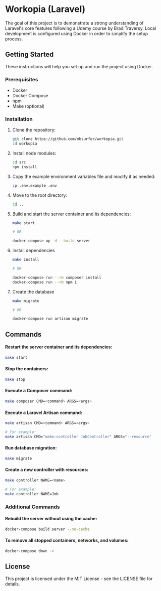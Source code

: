 # Workopia (Laravel)

The goal of this project is to demonstrate a strong understanding of Laravel's core features following a Udemy course by Brad Traversy. Local development is configured using Docker in order to simplify the setup process.

## Getting Started

These instructions will help you set up and run the project using Docker.

### Prerequisites

- Docker
- Docker Compose
- npm
- Make (optional)

### Installation

1. Clone the repository:
    ```sh
    git clone https://github.com/mbsurfer/workopia.git
    cd workopia
    ```

2. Install node modules:
    ```sh
    cd src
    npm install
    ```

3. Copy the example environment variables file and modify it as needed:
    ```sh
    cp .env.example .env
    ```

4. Move to the root directory:
    ```sh
    cd ..

5. Build and start the server container and its dependencies:
    ```sh
    make start
    
    # OR

    docker-compose up -d --build server
    ```

6. Install dependencies
    ```sh
    make install
    
    # OR

    docker-compose run --rm composer install
    docker-compose run --rm npm i

7. Create the database
    ```sh
    make migrate
    
    # OR

    docker-compose run artisan migrate
    ```

## Commands

#### Restart the server container and its dependencies:
```sh
make start
```

#### Stop the containers:
```sh
make stop
```

#### Execute a Composer command:
```sh
make composer CMD=<command> ARGS=<args>
```

#### Execute a Laravel Artisan command:
```sh
make artisan CMD=<command> ARGS=<args>

# For example:
make artisan CMD="make:controller JobController" ARGS="--resource"
```

#### Run database migration:
```sh
make migrate
```

#### Create a new controller with resources:
```sh
make controller NAME=<name>

# For example:
make controller NAME=Job
```

### Additional Commands

#### Rebuild the server without using the cache:
```sh
docker-compose build server --no-cache
```

#### To remove all stopped containers, networks, and volumes:
```sh
docker-compose down -v
```

## License

This project is licensed under the MIT License - see the LICENSE file for details.